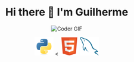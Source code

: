 <h1 align="center">Hi there 👋 I'm Guilherme </h1>
                                                       
<!-- REmove the anotation to display the counter ![Visitor Count](https://profile-counter.glitch.me/Guilhermertp/count.svg) -->

<!-- REmove the anotation to display the MOss throwing cpc GIF ![QRUB](https://github.com/Guilhermertp/Guilhermertp/assets/80826962/0a3dfb13-4e7a-4a3c-ac60-1270f0591a47) -->


<p align="center"><img alt="Coder GIF" height=250 width=350 src="https://cdn.dribbble.com/users/730703/screenshots/6581243/avento.gif" /></p>


<div align="center">
    <img src="https://raw.githubusercontent.com/devicons/devicon/master/icons/python/python-original.svg" alt="Python" width="50" height="50"/> 
    <
    <img src="https://raw.githubusercontent.com/devicons/devicon/master/icons/html5/html5-original.svg" alt="HTML" width="50" height="50"/> 
    <img src="https://raw.githubusercontent.com/devicons/devicon/master/icons/mysql/mysql-original.svg" alt="SQL" width="50" height="50"/> 
</div>


<!--
**Guilhermertp/Guilhermertp** is a ✨ _special_ ✨ repository because its `README.md` (this file) appears on your GitHub profile.

Here are some ideas to get you started:

- 🔭 I’m currently working on ...
- 🌱 I’m currently learning ...
- 👯 I’m looking to collaborate on ...
- 🤔 I’m looking for help with ...
- 💬 Ask me about ...
- 📫 How to reach me: ...
- 😄 Pronouns: ...
- ⚡ Fun fact: ...
-

*****************************GIFS*****************
<br>
<img alt="Coder GIF" height=250 width=350 src="https://miro.medium.com/max/1360/0*7Q3yvSIv_t0ioJ-Z.gif" />
<br>
<img alt="Coder GIF" height=250 width=350 src="https://thumbs.gfycat.com/EvilNextDevilfish-small.gif" />
<br>
<img alt="Coder GIF" height=250 width=350 src="https://analyticsindiamag.com/wp-content/uploads/2018/12/developer-dribbble.gif" />
<br>
<img alt="Coder GIF" height=250 width=350 src="https://physicsgurukul.files.wordpress.com/2019/02/character-1.gif" />
<br>
<img alt="Coder GIF" height=250 width=350 src="https://cdn.dribbble.com/users/1187836/screenshots/6539429/programer.gif" />
<br>
<img alt="Coder GIF" height=200 width=350 src="https://raw.githubusercontent.com/TheDudeThatCode/TheDudeThatCode/master/Assets/Designer.gif" />
<br>
<img alt="Coder GIF" height=250 width=350 src="https://raw.githubusercontent.com/TheDudeThatCode/TheDudeThatCode/master/Assets/Developer.gif" />

*******************OTHER cool GIFS*******************************


->
